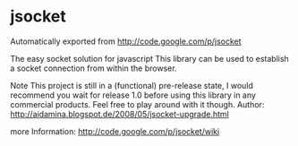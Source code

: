 # jsocket
Automatically exported from http://code.google.com/p/jsocket

The easy socket solution for javascript
This library can be used to establish a socket connection from within the browser.

Note
This project is still in a (functional) pre-release state, I would recommend you wait for release 1.0 before using this library in any commercial products. Feel free to play around with it though.
Author: http://aidamina.blogspot.de/2008/05/jsocket-upgrade.html

more Information: http://code.google.com/p/jsocket/wiki
